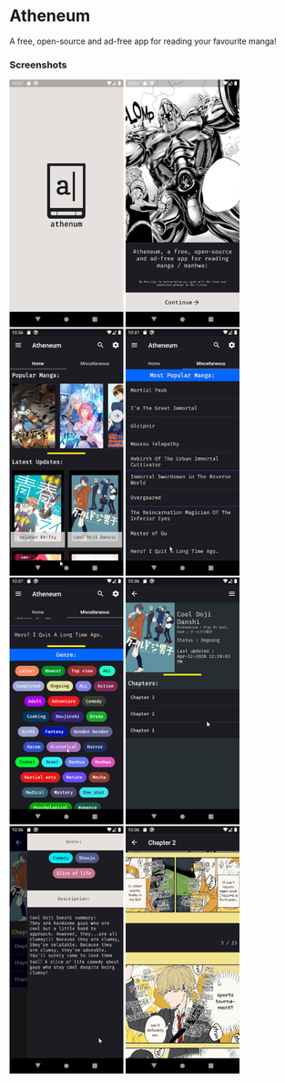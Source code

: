 # Atheneum

A free, open-source and ad-free app for reading your favourite manga!

### Screenshots


<img src="screenshots/1.png" width="200"> <img src="screenshots/2.png" width="200"> <img src="screenshots/3.png" width="200"> <img src="screenshots/4.png" width="200" ><img src="screenshots/5.png" width="200"> <img src="screenshots/6.png" width="200"> <img src="screenshots/7.png" width="200"> <img src="screenshots/8.png" width="200">

